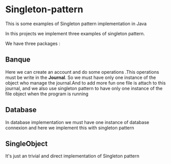 # Singleton-pattern
This is some examples of Singleton pattern implementation in Java

In this projects we implement three examples of singleton pattern.

We have three packages :

## Banque

Here we can create an account and do some operations .This operations must be write in the **Journal**. So we must have only one instance of the object who manage the journal.And to add more fun one file is attach to this journal, and we also use singleton pattern to have only one instance of the file object when the program is running

## Database

In database implementation we must have one instance of database connexion and here we implement this with singleton pattern

## SingleObject 

It's just an trivial and direct implementation of Singleton pattern

